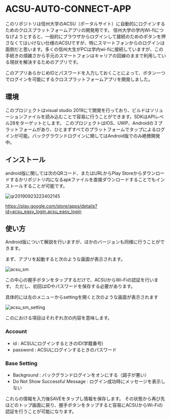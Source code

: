 # ACSU-AUTO-CONNECT-APP
このリポジトリは信州大学のACSU（ポータルサイト）に自動的にログインするためのクロスプラットフォームアプリの開発用です。
信州大学の学内Wi-fiにつなげようとすると、一般的にブラウザからログインして接続のためのボタンを押さなくてはいけない仕様のACSUですが、特にスマートフォンからのログインは面倒だと思います。多くの信州大生がPCは学内wi-fiに接続していますが、この手続きの煩雑さから手元のスマートフォンはキャリアの回線のままで利用している現状を解決するためのアプリです。

このアプリあらかじめIDとパスワードを入力しておくことによって、ボタン一つでログインを可能にするクロスプラットフォームアプリを開発しました。

## 環境

このプロジェクトはvisual studio 2019にて開発を行っており、ビルドはソリューションファイルを読み込むことで容易に行うことができます。SDKはAPIレベル28をターゲットとします。
このプロジェクトはIOS、UWP、Androidの３プラットフォームがあり、ひとまずすべてのプラットフォームでタップによるログインが可能。バックグラウンドログインに関してはAndroid版でのみ絶賛開発中。

## インストール

android版に関しては次のQRコード、またはURLからPlay Storeからダウンロードするかリポジトリ内になるapkファイルを直接ダウンロードすることでもインストールすることが可能です。

![qr20190923223402145](https://user-images.githubusercontent.com/32987034/65430145-6124d880-de52-11e9-9662-44a91de9d3b8.png)

https://play.google.com/store/apps/details?id=acsu_easy_login.acsu_easy_login

## 使い方

Android版について解説を行いますが、ほかのバージョンも同様に行うことができます。

まず、アプリを起動すると次のような画面が表示されます。

![acsu_sm](https://user-images.githubusercontent.com/32987034/65370636-2d04b880-dc96-11e9-943e-d231bd11f770.PNG)

この中心の握手ボタンをタップするだけで、ACSUからWi-Fiの認証を行います。
ただし、初回はIDやパスワードを保存する必要があります。

具体的には左のメニューからsettingを開くと次のような画面が表示されます

![acsu_sm_setting](https://user-images.githubusercontent.com/32987034/65370680-8c62c880-dc96-11e9-8807-f2fc0341b1a8.PNG)

このにおける項目はそれぞれ次の内容を意味します。
### Account
* id : ACSUにログインするときのID(学籍番号)
* password : ACSUにログインするときのパスワード

### Base Setting
* Background : バックグランドログインをオンにする（調子が悪い）
* Do Not Show Successful Message : ログイン成功時にメッセージを表示しない

これらの情報を入力後SAVEをタップし情報を保存します。
その状態から再び先ほどのトップ画面に戻り、握手ボタンをタップすると容易にACSUからWi-Fiの認証を行うことが可能になります。

